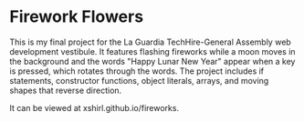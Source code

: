 # Firework Flowers

This is my final project for the La Guardia TechHire-General Assembly web development vestibule. It features flashing fireworks while a moon moves in the background and the words "Happy Lunar New Year" appear when a key is pressed, which rotates through the words. The project includes if statements, constructor functions, object literals, arrays, and moving shapes that reverse direction. 

It can be viewed at xshirl.github.io/fireworks.
